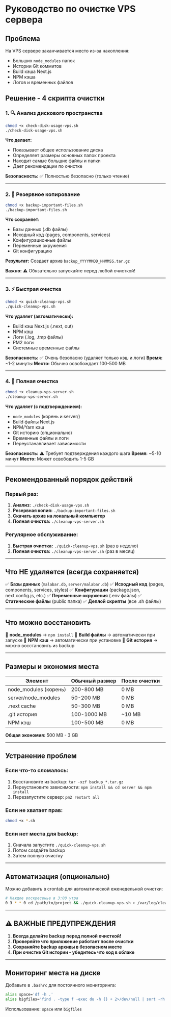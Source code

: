 # Руководство по очистке VPS сервера

## Проблема
На VPS сервере заканчивается место из-за накопления:
- Больших `node_modules` папок
- Истории Git коммитов  
- Build кэша Next.js
- NPM кэша
- Логов и временных файлов

## Решение - 4 скрипта очистки

### 1. 🔍 Анализ дискового пространства
```bash
chmod +x check-disk-usage-vps.sh
./check-disk-usage-vps.sh
```

**Что делает:**
- Показывает общее использование диска
- Определяет размеры основных папок проекта
- Находит самые большие файлы и папки
- Дает рекомендации по очистке

**Безопасность:** ✅ Полностью безопасно (только чтение)

---

### 2. 💾 Резервное копирование
```bash
chmod +x backup-important-files.sh
./backup-important-files.sh
```

**Что сохраняет:**
- Базы данных (.db файлы)
- Исходный код (pages, components, services)
- Конфигурационные файлы
- Переменные окружения
- Git конфигурацию

**Результат:** Создает архив `backup_YYYYMMDD_HHMMSS.tar.gz`

**Важно:** ⚠️ Обязательно запускайте перед любой очисткой!

---

### 3. ⚡ Быстрая очистка
```bash
chmod +x quick-cleanup-vps.sh
./quick-cleanup-vps.sh
```

**Что удаляет (автоматически):**
- Build кэш Next.js (.next, out)
- NPM кэш
- Логи (.log, .tmp файлы)
- PM2 логи
- Системные временные файлы

**Безопасность:** ✅ Очень безопасно (удаляет только кэш и логи)
**Время:** ~1-2 минуты
**Место:** Обычно освобождает 100-500 MB

---

### 4. 🧹 Полная очистка
```bash
chmod +x cleanup-vps-server.sh
./cleanup-vps-server.sh
```

**Что удаляет (с подтверждением):**
- `node_modules` (корень и server/)
- Build файлы Next.js
- NPM/Yarn кэш
- Git историю (опционально)
- Временные файлы и логи
- Переустанавливает зависимости

**Безопасность:** ⚠️ Требует подтверждения каждого шага
**Время:** ~5-10 минут
**Место:** Может освободить 1-5 GB

---

## Рекомендованный порядок действий

### Первый раз:
1. **Анализ:** `./check-disk-usage-vps.sh`
2. **Резервная копия:** `./backup-important-files.sh`
3. **Скачать архив на локальный компьютер**
4. **Полная очистка:** `./cleanup-vps-server.sh`

### Регулярное обслуживание:
1. **Быстрая очистка:** `./quick-cleanup-vps.sh` (раз в неделю)
2. **Полная очистка:** `./cleanup-vps-server.sh` (раз в месяц)

---

## Что НЕ удаляется (всегда сохраняется)

✅ **Базы данных** (`malabar.db`, `server/malabar.db`)
✅ **Исходный код** (pages, components, services, styles)
✅ **Конфигурации** (package.json, next.config.js, etc.)
✅ **Переменные окружения** (.env файлы)
✅ **Статические файлы** (public папка)
✅ **Деплой скрипты** (все .sh файлы)

---

## Что можно восстановить

🔄 **node_modules** → `npm install`
🔄 **Build файлы** → автоматически при запуске
🔄 **NPM кэш** → автоматически при установке
🔄 **Git история** → можно восстановить из backup

---

## Размеры и экономия места

| Элемент | Обычный размер | После очистки |
|---------|----------------|---------------|
| node_modules (корень) | 200-800 MB | 0 MB |
| server/node_modules | 50-200 MB | 0 MB |
| .next cache | 50-300 MB | 0 MB |
| .git история | 100-1000 MB | ~10 MB |
| NPM кэш | 100-500 MB | 0 MB |

**Общая экономия:** 500 MB - 3 GB

---

## Устранение проблем

### Если что-то сломалось:
1. Восстановите из backup: `tar -xzf backup_*.tar.gz`
2. Переустановите зависимости: `npm install && cd server && npm install`
3. Перезапустите сервер: `pm2 restart all`

### Если не хватает прав:
```bash
chmod +x *.sh
```

### Если нет места для backup:
1. Сначала запустите `./quick-cleanup-vps.sh`
2. Потом создайте backup
3. Затем полную очистку

---

## Автоматизация (опционально)

Можно добавить в crontab для автоматической еженедельной очистки:
```bash
# Каждое воскресенье в 3:00 утра
0 3 * * 0 cd /path/to/project && ./quick-cleanup-vps.sh > /var/log/cleanup.log 2>&1
```

---

## ⚠️ ВАЖНЫЕ ПРЕДУПРЕЖДЕНИЯ

1. **Всегда делайте backup перед полной очисткой!**
2. **Проверяйте что приложение работает после очистки**
3. **Сохраняйте backup архивы в безопасном месте**
4. **При очистке Git истории - убедитесь что код в облаке**

---

## Мониторинг места на диске

Добавьте в `.bashrc` для постоянного мониторинга:
```bash
alias space='df -h .'
alias bigfiles='find . -type f -exec du -h {} + 2>/dev/null | sort -rh | head -10'
```

Использование: `space` или `bigfiles`
